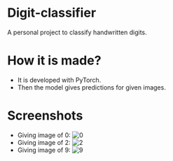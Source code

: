 # Digit-classifier
A personal project to classify handwritten digits.

# How it is made?
* It is developed with PyTorch.
* Then the model gives predictions for given images.

# Screenshots
* Giving image of 0: ![0](https://github.com/Jainil5/Digit-classifier/assets/96060948/4e79969d-249b-4c3c-ac8f-3a409e27691f)
* Giving image of 2: ![2](https://github.com/Jainil5/Digit-classifier/assets/96060948/ad866106-2dd8-4bf7-bf1f-ada8a1ce4d17)
* Giving image of 9: ![9](https://github.com/Jainil5/Digit-classifier/assets/96060948/fff067f9-83e2-440d-8eb6-89c94cc53f86)
